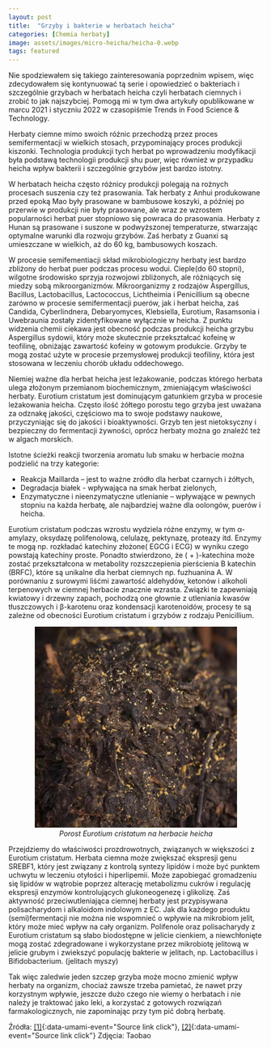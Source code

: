 ```yaml
---
layout: post
title:  "Grzyby i bakterie w herbatach heicha"
categories: [Chemia herbaty]
image: assets/images/micro-heicha/heicha-0.webp
tags: featured
---
```



Nie spodziewałem się takiego zainteresowania poprzednim wpisem, więc zdecydowałem się kontynuować tą serie i opowiedzieć o bakteriach i szczególnie grzybach w herbatach heicha czyli herbatach ciemnych i zrobić to jak najszybciej. Pomogą mi w tym dwa artykuły opublikowane w marcu 2021 i styczniu 2022 w czasopiśmie Trends in Food Science & Technology.

Herbaty ciemne mimo swoich różnic przechodzą przez proces semifermentacji w wielkich stosach, przypominający proces produkcji kiszonki. Technologia produkcji tych herbat po wprowadzeniu modyfikacji była podstawą technologii produkcji shu puer, więc również w przypadku heicha wpływ bakterii i szczególnie grzybów jest bardzo istotny. 

W herbatach heicha często różnicy produkcji polegają na rożnych procesach suszenia czy też prasowania. Tak herbaty z Anhui produkowane przed epoką Mao były prasowane w bambusowe koszyki, a później po przerwie w produkcji nie były prasowane, ale wraz ze wzrostem popularności herbat puer stopniowo się powraca do prasowania. Herbaty z Hunan są prasowane i suszone w podwyższonej temperaturze, stwarzając optymalne warunki dla rozwoju grzybów. Zaś herbaty z Guanxi są umieszczane w wielkich, aż do 60 kg, bambusowych koszach. 

W procesie semifementiacji skład mikrobiologiczny herbaty jest bardzo zbliżony do herbat puer podczas procesu wodui. Cieple(do 60 stopni), wilgotne środowisko  sprzyja rozwojowi zbliżonych, ale różniących się miedzy sobą mikroorganizmów. Mikroorganizmy z rodzajów Aspergillus, Bacillus, Lactobacillus, Lactococcus, Lichtheimia i  Penicillium są obecne zarówno w procesie semifermentacji puerów, jak i herbat heicha, zaś Candida, Cyberlindnera, Debaryomyces, Klebsiella, Eurotium, Rasamsonia i Uwebraunia zostały zidentyfikowane wyłącznie w heicha. 
Z punktu widzenia chemii ciekawa jest obecność podczas produkcji heicha grzybu Aspergillus sydowii, który może skutecznie przekształcać kofeinę w teofilinę, obniżając zawartość kofeiny w gotowym produkcie. Grzyby te mogą zostać użyte w procesie przemysłowej produkcji teofiliny, która jest stosowana w leczeniu chorób układu oddechowego.  

Niemiej ważne dla herbat heicha jest leżakowanie, podczas którego herbata ulega złożonym przemianom biochemicznym, zmieniającym właściwości herbaty. Eurotium cristatum jest dominującym gatunkiem grzyba w procesie leżakowania heicha. Często ilość żółtego porostu tego grzyba jest uważana za odznakę jakości, częściowo ma to swoje podstawy naukowe, przyczyniając się do jakości i bioaktywności. Grzyb ten jest nietoksyczny i bezpieczny do fermentacji żywności, oprócz herbaty można go znaleźć też w algach morskich.

Istotne ścieżki reakcji tworzenia aromatu lub smaku w herbacie można podzielić na trzy kategorie: 
- Reakcja Maillarda – jest to ważne zródło dla herbat czarnych i żółtych,
- Degradacja białek -  wpływająca na smak herbat zielonych,
- Enzymatyczne i nieenzymatyczne utlenianie – wpływające w pewnych stopniu na każda herbatę, ale najbardziej ważne dla oolongów, puerów i heicha.

Eurotium cristatum podczas wzrostu wydziela różne enzymy, w tym α-amylazy, oksydazę polifenolową, celulazę,  pektynazę, proteazy itd. Enzymy te mogą np. rozkładać katechiny złożone( EGCG i ECG) w wyniku czego powstają katechiny proste. Ponadto stwierdzono, że ( + )-katechina może zostać przekształcona w metabolity rozszczepienia pierścienia B katechin (BRFC), które są unikalne dla herbat ciemnych np. fuzhuanina A. W porównaniu z surowymi liśćmi  zawartość aldehydów, ketonów i alkoholi terpenowych w ciemnej herbacie znacznie wzrasta. Związki te zapewniają kwiatowy i drzewny zapach, pochodzą one  głownie z utleniania kwasów tłuszczowych i β-karotenu oraz kondensacji karotenoidów, procesy te są zależne od obecności Eurotium cristatum i grzybów z rodzaju Penicillium. 

<p align="center">
  <img alt="micro-heicha" src="/assets/images/micro-heicha/heicha-1.webp" width="400">
  <br>
    <em><i>Porost Eurotium cristatum na herbacie heicha </i></em>
</p>

Przejdziemy do właściwości prozdrowotnych, związanych w większości z Eurotium cristatum. Herbata ciemna może zwiększać ekspresji genu SREBF1, który jest związany z kontrolą syntezy lipidów i może być punktem uchwytu w leczeniu otyłości i hiperlipemii. Może zapobiegać gromadzeniu się lipidów w wątrobie poprzez alterację metabolizmu cukrów i regulację ekspresji enzymów kontrolujących glukoneogenezę i glikolizę. Zaś aktywność przeciwutleniająca ciemnej herbaty jest przypisywana polisacharydom i alkaloidom indolowym z EC. Jak dla każdego produktu (semi)fermentacji nie można nie wspomnieć o wpływie na mikrobiom jelit, który może mieć wpływ na cały organizm. Polifenole oraz polisacharydy z Eurotium cristatum są słabo biodostępne w jelicie cienkiem, a niewchłonięte mogą zostać zdegradowane i wykorzystane przez mikrobiotę jelitową w jelicie grubym i zwiekszyć populację bakterie w jelitach, np. Lactobacillus i Bifidobacterium. (jelitach myszy)

Tak więc zaledwie jeden szczep grzyba może mocno zmienić wpływ herbaty na organizm, chociaż zawsze trzeba pamietać, że nawet przy korzystnym wpływie, jeszcze dużo czego nie wiemy o herbatach i nie należy je traktować jako leki, a korzystać z gotowych rozwiązań farmakologicznych, nie zapominając przy tym pić dobrą herbatę.  


Źródła:
[[1]](https://doi.org/10.1016/j.tifs.2021.12.024){:data-umami-event="Source link click"},
[[2]](https://doi.org/10.1016/j.tifs.2021.01.030){:data-umami-event="Source link click"}
Zdjęcia: Taobao

